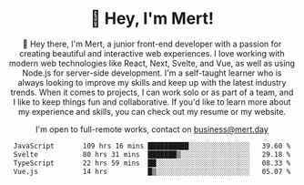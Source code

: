 <div align="center">
  <h1 align="center">👋 Hey, I'm Mert! </h1>
<p>
 🎉 Hey there, I'm Mert, a junior front-end developer with a passion for creating beautiful and interactive web experiences. I love working with modern web technologies like React, Next, Svelte, and Vue, as well as using Node.js for server-side development. I'm a self-taught learner who is always looking to improve my skills and keep up with the latest industry trends. When it comes to projects, I can work solo or as part of a team, and I like to keep things fun and collaborative. If you'd like to learn more about my experience and skills, you can check out my resume or my website.
</p>

  I'm open to full-remote works, contact on [business@mert.day](mailto:business@mert.day) 
  
<!--START_SECTION:waka-->

```txt
JavaScript       109 hrs 16 mins ██████████░░░░░░░░░░░░░░░   39.60 %
Svelte           80 hrs 31 mins  ███████▒░░░░░░░░░░░░░░░░░   29.18 %
TypeScript       22 hrs 59 mins  ██░░░░░░░░░░░░░░░░░░░░░░░   08.33 %
Vue.js           14 hrs          █▒░░░░░░░░░░░░░░░░░░░░░░░   05.07 %
```

<!--END_SECTION:waka-->
